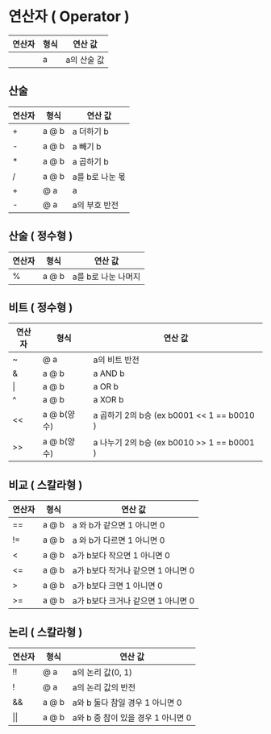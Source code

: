 # 연산자 ( Operator )

| 연산자 | 형식 | 연산 값 |
|--------|------|---------|
|   | a | a의 산술 값 |

## 산술

| 연산자 | 형식 | 연산 값 |
|--------|------|---------|
| + | a @ b | a 더하기 b |
| - | a @ b | a 빼기 b |
| * | a @ b | a 곱하기 b |
| / | a @ b | a를 b로 나눈 몫 |
| + | @ a | a |
| - | @ a | a의 부호 반전 |

## 산술 ( 정수형 )
| 연산자 | 형식 | 연산 값 |
|--------|------|---------|
| % | a @ b | a를 b로 나눈 나머지 |

## 비트 ( 정수형 )
| 연산자 | 형식 | 연산 값 |
|--------|------|---------|
| ~ | @ a | a의 비트 반전 |
| & | a @ b | a AND b |
| \| | a @ b | a OR b |
| ^ | a @ b | a XOR b |
| << | a @ b(양수) | a 곱하기 2의 b승 (ex b0001 << 1 == b0010 )
| >> | a @ b(양수) | a 나누기 2의 b승 (ex b0010 >> 1 == b0001 )

## 비교 ( 스칼라형 )
| 연산자 | 형식 | 연산 값 |
|--------|------|---------|
| == | a @ b | a 와 b가 같으면 1 아니면 0 |
| != | a @ b | a 와 b가 다르면 1 아니면 0 |
| < | a @ b | a가 b보다 작으면 1 아니면 0 |
| <= | a @ b | a가 b보다 작거나 같으면 1 아니면 0 |
| > | a @ b | a가 b보다 크면 1 아니면 0 |
| >= | a @ b | a가 b보다 크거나 같으면 1 아니면 0 |

## 논리 ( 스칼라형 )
| 연산자 | 형식 | 연산 값 |
|--------|------|---------|
| !! | @ a | a의 논리 값(0, 1) |
| ! | @ a | a의 논리 값의 반전 |
| && | a @ b | a와 b 둘다 참일 경우 1 아니면 0 |
| \|\| | a @ b | a와 b 중 참이 있을 경우 1 아니면 0 | 
